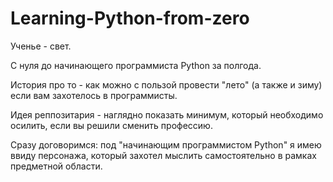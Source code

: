 # Learning-Python-from-zero
Ученье - свет.

С нуля до начинающего программиста Python за полгода.

История про то - как можно с пользой провести "лето" (а также и зиму) если вам захотелось в программисты.

Идея реппозитария - наглядно показать минимум, который необходимо осилить, если вы решили сменить профессию.

Сразу договоримся: под "начинающим программистом Python" я имею ввиду персонажа, который захотел мыслить самостоятельно в рамках предметной области. 






